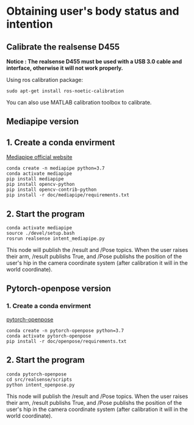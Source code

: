 # Obtaining user's body status and intention

## Calibrate the realsense D455

**Notice : The realsense D455 must be used with a USB 3.0 cable and interface, otherwise it will not work properly.**

Using ros calibration package:

```
sudo apt-get install ros-noetic-calibration
```

You can also use MATLAB calibration toolbox to calibrate.

## Mediapipe version

## 1. Create a conda envirment

[Mediapipe official website](https://developers.google.com/mediapipe)

```
conda create -n mediapipe python=3.7
conda activate mediapipe
pip install mediapipe 
pip install opencv-python
pip install opencv-contrib-python
pip install -r doc/mediapipe/requirements.txt
```

## 2. Start the program

```
conda activate mediapipe
source ./devel/setup.bash
rosrun realsense intent_mediapipe.py
```

This node will publish the /result and /Pose topics. When the user raises their arm, /result publishs True, and /Pose publishs the position of the user's hip in the camera coordinate system (after calibration it will in the world coordinate).

## Pytorch-openpose version

### 1. Create a conda envirment

[pytorch-openpose](https://github.com/Hzzone/pytorch-openpose)

```
conda create -n pytorch-openpose python=3.7
conda activate pytorch-openpose
pip install -r doc/openpose/requirements.txt
```

## 2. Start the program

```
conda pytorch-openpose
cd src/realsense/scripts
python intent_openpose.py
```

This node will publish the /result and /Pose topics. When the user raises their arm, /result publishs True, and /Pose publishs the position of the user's hip in the camera coordinate system (after calibration it will in the world coordinate).